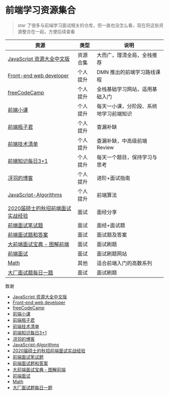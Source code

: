 # 前端学习资源集合

> star 了很多与前端学习面试相关的仓库，但一直也没怎么看，现在将这些资源整合在一起，方便后续查看

| 资源                                                                                           | 类型     | 说明                                   |
| ---------------------------------------------------------------------------------------------- | -------- | -------------------------------------- |
| [JavaScript 资源大全中文版](https://github.com/jobbole/awesome-javascript-cn)                     | 资源合集 | 大而广，理清全局，全栈推荐             |
| [Front-end web developer](https://developer.mozilla.org/zh-CN/docs/Learn/Front-end_web_developer) | 个人提升 | DMN 推出的前端学习路线课程             |
| [freeCodeCamp](https://chinese.freecodecamp.org/learn/)                                           | 个人提升 | 全栈基础学习网站，适用基础入门         |
| [前端小课](https://github.com/lefex/FE)                                                           | 个人提升 | 每天一小课，分阶段、系统地学习前端知识 |
| [前端瓶子君](https://github.com/sisterAn/blog)                                                    | 个人提升 | 查漏补缺                               |
| [前端技术清单](https://github.com/alienzhou/frontend-tech-list)                                   | 个人提升 | 查漏补缺，中高级前端Review             |
| [前端知识每日3+1](https://github.com/haizlin/fe-interview)                                        | 个人提升 | 每天一个题目，保持学习与思考           |
| [冴羽的博客](https://github.com/mqyqingfeng/Blog)                                                 | 个人提升 | 进阶+面试指南                          |
| [JavaScript-Algorithms](https://github.com/sisterAn/JavaScript-Algorithms)                        | 个人提升 | 前端算法                               |
| [2020届硕士的秋招前端面试实战经验](https://github.com/zhenzhencai/FontEndInterview)               | 面试     | 面经分享                               |
| [前端面试笔试题](https://github.com/paddingme/Front-end-Web-Development-Interview-Question)       | 面试     | 面经+面试题                            |
| [前端面试题和答案](https://github.com/qiu-deqing/FE-interview)                                    | 面试     | 面试题及答案                           |
| [大前端面试宝典 - 图解前端](https://github.com/azl397985856/fe-interview)                         | 面试     | 面试刷题                               |
| [前端面试](https://bigfrontend.dev/zh/problem)                                                    | 面试     | 面试刷题网站                           |
| [Math](https://github.com/easy-math/Math)                                                         | 其他     | 适合前端入门的高数系列                 |
| [大厂面试题每日一题](https://q.shanyue.tech/)                                                     | 面试     | 面试刷题                               |

致谢

- [JavaScript 资源大全中文版](https://github.com/jobbole/awesome-javascript-cn)
- [Front-end web developer](https://developer.mozilla.org/zh-CN/docs/Learn/Front-end_web_developer)
- [freeCodeCamp](https://chinese.freecodecamp.org/learn/)
- [前端小课](https://github.com/lefex/FE)
- [前端瓶子君](https://github.com/sisterAn/blog)
- [前端技术清单](https://github.com/alienzhou/frontend-tech-list)
- [前端知识每日3+1](https://github.com/haizlin/fe-interview)
- [冴羽的博客](https://github.com/mqyqingfeng/Blog)
- [JavaScript-Algorithms](https://github.com/sisterAn/JavaScript-Algorithms)
- [2020届硕士的秋招前端面试实战经验](https://github.com/zhenzhencai/FontEndInterview)
- [前端面试笔试题](https://github.com/paddingme/Front-end-Web-Development-Interview-Question)
- [前端面试题和答案](https://github.com/qiu-deqing/FE-interview)
- [大前端面试宝典 - 图解前端](https://github.com/azl397985856/fe-interview)
- [前端面试](https://bigfrontend.dev/zh/problem)
- [Math](https://github.com/easy-math/Math)
- [大厂面试题每日一题](https://q.shanyue.tech/)
